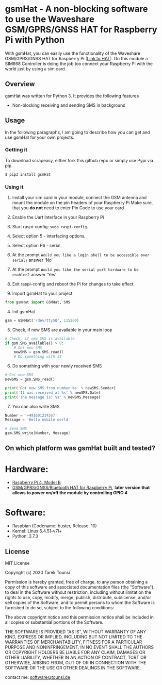 # gsmHat - A non-blocking software to use the Waveshare GSM/GPRS/GNSS HAT for Raspberry Pi with Python

With gsmHat, you can easily use the functionality of the Waveshare GSM/GPRS/GNSS HAT for Raspberry Pi ([Link to HAT](https://www.waveshare.com/gsm-gprs-gnss-hat.htm)). On this module a SIM868 Controller is doing the job too connect your Raspberry Pi with the world just by using a sim card.

## Overview
gsmHat was written for Python 3. It provides the following features

  - Non-blocking receiving and sending SMS in background

## Usage

In the following paragraphs, I am going to describe how you can get and use gsmHat for your own projects.

###  Getting it

To download scrapeasy, either fork this github repo or simply use Pypi via pip.
```sh
$ pip3 install gsmHat
```

### Using it

1. Install your sim card in your module, connect the GSM antenna and mount the module on the pin headers of your Raspberry Pi
   Make sure, that you **do not** need to enter Pin Code to use your card

2. Enable the Uart Interface in your Raspberry Pi

1. Start raspi-config: `sudo raspi-config`.
2. Select option 5 - interfacing options.
3. Select option P6 - serial.
4. At the prompt `Would you like a login shell to be accessible over serial?` answer 'No'
5. At the prompt `Would you like the serial port hardware to be enabled?` answer 'Yes'
6. Exit raspi-config and reboot the Pi for changes to take effect.

3. Import gsmHat to your project

```Python
from gsmHat import GSMHat, SMS
```

4. Init gsmHat

```Python
gsm = GSMHat('/dev/ttyS0', 115200)
```

5. Check, if new SMS are available in your main loop

```Python
# Check, if new SMS is available
if gsm.SMS_available() > 0:
    # Get new SMS
    newSMS = gsm.SMS_read()
    # Do something with it
```

6. Do something with your newly received SMS

```Python
# Get new SMS
newSMS = gsm.SMS_read()

print('Got new SMS from number %s' % newSMS.Sender)
print('It was received at %s' % newSMS.Date)
print('The message is: %s' % newSMS.Message)
```

7. You can also write SMS

```Python
Number = '+491601234567'
Message = 'Hello mobile world'

# Send SMS
gsm.SMS_write(Number, Message)
```
## On which platform was gsmHat built and tested?

# Hardware:
* [Raspberry Pi 4, Model B](https://www.raspberrypi.org/products/raspberry-pi-4-model-b/)
* [GSM/GPRS/GNSS/Bluetooth HAT for Raspberry Pi](https://www.waveshare.com/gsm-gprs-gnss-hat.htm), **later version that allows to power on/off the module by controlling GPIO 4**

# Software:
* Raspbian (Codename: buster, Release: 10)
* Kernel: Linux 5.4.51-v7l+
* Python: 3.7.3


License
----

MIT License

Copyright (c) 2020 Tarek Tounsi

Permission is hereby granted, free of charge, to any person obtaining a copy
of this software and associated documentation files (the "Software"), to deal
in the Software without restriction, including without limitation the rights
to use, copy, modify, merge, publish, distribute, sublicense, and/or sell
copies of the Software, and to permit persons to whom the Software is
furnished to do so, subject to the following conditions:

The above copyright notice and this permission notice shall be included in all
copies or substantial portions of the Software.

THE SOFTWARE IS PROVIDED "AS IS", WITHOUT WARRANTY OF ANY KIND, EXPRESS OR
IMPLIED, INCLUDING BUT NOT LIMITED TO THE WARRANTIES OF MERCHANTABILITY,
FITNESS FOR A PARTICULAR PURPOSE AND NONINFRINGEMENT. IN NO EVENT SHALL THE
AUTHORS OR COPYRIGHT HOLDERS BE LIABLE FOR ANY CLAIM, DAMAGES OR OTHER
LIABILITY, WHETHER IN AN ACTION OF CONTRACT, TORT OR OTHERWISE, ARISING FROM,
OUT OF OR IN CONNECTION WITH THE SOFTWARE OR THE USE OR OTHER DEALINGS IN THE
SOFTWARE.


contact me: <software@tounsi.de>
